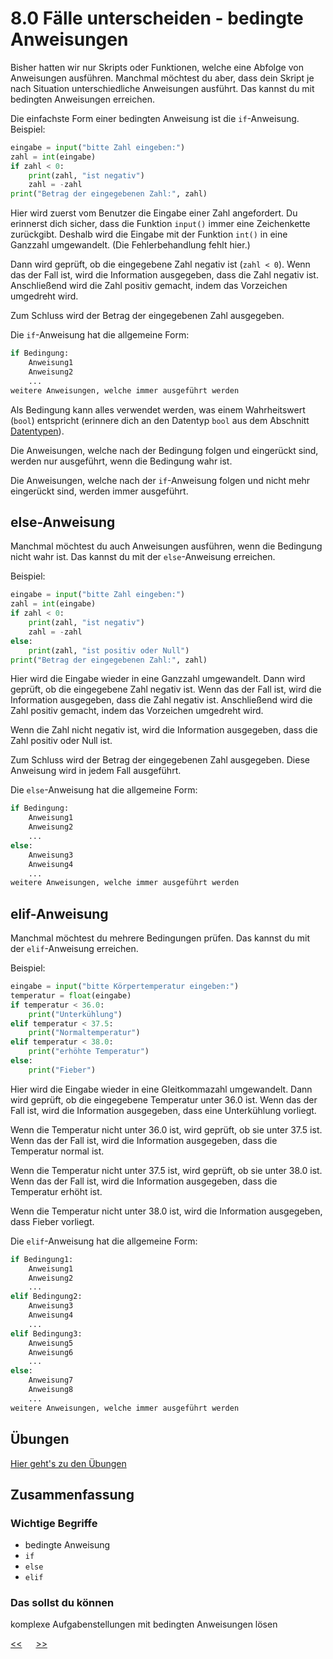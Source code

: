 # 8.0 Fälle unterscheiden - bedingte Anweisungen

Bisher hatten wir nur Skripts oder Funktionen, 
welche eine Abfolge von Anweisungen ausführen.
Manchmal möchtest du aber, dass dein Skript je nach 
Situation unterschiedliche Anweisungen ausführt.
Das kannst du mit bedingten Anweisungen erreichen.

Die einfachste Form einer bedingten Anweisung ist die `if`-Anweisung.
Beispiel:

```python
eingabe = input("bitte Zahl eingeben:")
zahl = int(eingabe)
if zahl < 0:
    print(zahl, "ist negativ")
    zahl = -zahl
print("Betrag der eingegebenen Zahl:", zahl)
```

Hier wird zuerst vom Benutzer die Eingabe einer Zahl angefordert.
Du erinnerst dich sicher, dass die Funktion `input()` immer eine Zeichenkette zurückgibt.
Deshalb wird die Eingabe mit der Funktion `int()` in eine Ganzzahl umgewandelt.
(Die Fehlerbehandlung fehlt hier.)

Dann wird geprüft, ob die eingegebene Zahl negativ ist (`zahl < 0`).
Wenn das der Fall ist, wird die Information ausgegeben, dass die Zahl negativ ist.
Anschließend wird die Zahl positiv gemacht, indem das Vorzeichen umgedreht wird.

Zum Schluss wird der Betrag der eingegebenen Zahl ausgegeben.

Die `if`-Anweisung hat die allgemeine Form:

```python
if Bedingung:
    Anweisung1
    Anweisung2
    ...
weitere Anweisungen, welche immer ausgeführt werden
```

Als Bedingung kann alles verwendet werden, 
was einem Wahrheitswert (`bool`) entspricht
(erinnere dich an den Datentyp `bool` aus
dem Abschnitt [Datentypen](3.1_Datentypen.md)).

Die Anweisungen, welche nach der Bedingung folgen und eingerückt sind,
werden nur ausgeführt, wenn die Bedingung wahr ist.

Die Anweisungen, welche nach der `if`-Anweisung folgen und nicht mehr eingerückt sind,
werden immer ausgeführt.

## else-Anweisung

Manchmal möchtest du auch Anweisungen ausführen, wenn die Bedingung nicht wahr ist.
Das kannst du mit der `else`-Anweisung erreichen.

Beispiel:

```python
eingabe = input("bitte Zahl eingeben:")
zahl = int(eingabe)
if zahl < 0:
    print(zahl, "ist negativ")
    zahl = -zahl
else:
    print(zahl, "ist positiv oder Null")
print("Betrag der eingegebenen Zahl:", zahl)
```

Hier wird die Eingabe wieder in eine Ganzzahl umgewandelt.
Dann wird geprüft, ob die eingegebene Zahl negativ ist.
Wenn das der Fall ist, wird die Information ausgegeben, dass die Zahl negativ ist.
Anschließend wird die Zahl positiv gemacht, indem das Vorzeichen umgedreht wird.

Wenn die Zahl nicht negativ ist, wird die Information ausgegeben, 
dass die Zahl positiv oder Null ist.

Zum Schluss wird der Betrag der eingegebenen Zahl ausgegeben. 
Diese Anweisung wird in jedem Fall ausgeführt.

Die `else`-Anweisung hat die allgemeine Form:

```python
if Bedingung:
    Anweisung1
    Anweisung2
    ...
else:
    Anweisung3
    Anweisung4
    ...
weitere Anweisungen, welche immer ausgeführt werden
```

## elif-Anweisung

Manchmal möchtest du mehrere Bedingungen prüfen.
Das kannst du mit der `elif`-Anweisung erreichen.

Beispiel:

```python
eingabe = input("bitte Körpertemperatur eingeben:")
temperatur = float(eingabe)
if temperatur < 36.0:
    print("Unterkühlung")
elif temperatur < 37.5:
    print("Normaltemperatur")
elif temperatur < 38.0:
    print("erhöhte Temperatur")
else:
    print("Fieber")
``` 

Hier wird die Eingabe wieder in eine Gleitkommazahl umgewandelt.
Dann wird geprüft, ob die eingegebene Temperatur unter 36.0 ist.
Wenn das der Fall ist, wird die Information ausgegeben, dass eine Unterkühlung vorliegt.

Wenn die Temperatur nicht unter 36.0 ist, wird geprüft, ob sie unter 37.5 ist.
Wenn das der Fall ist, wird die Information ausgegeben, dass die Temperatur normal ist.

Wenn die Temperatur nicht unter 37.5 ist, wird geprüft, ob sie unter 38.0 ist.
Wenn das der Fall ist, wird die Information ausgegeben, dass die Temperatur erhöht ist.

Wenn die Temperatur nicht unter 38.0 ist, wird die Information ausgegeben, dass Fieber vorliegt.


Die `elif`-Anweisung hat die allgemeine Form:

```python
if Bedingung1:
    Anweisung1
    Anweisung2
    ...
elif Bedingung2:
    Anweisung3
    Anweisung4
    ...
elif Bedingung3:
    Anweisung5
    Anweisung6
    ...
else:
    Anweisung7
    Anweisung8
    ...
weitere Anweisungen, welche immer ausgeführt werden
```


## Übungen
[Hier geht's zu den Übungen](../uebungen/UE_8.0_IfElse.md)

## Zusammenfassung
### Wichtige Begriffe
- bedingte Anweisung
- `if`
- `else`
- `elif`

### Das sollst du können
komplexe Aufgabenstellungen mit bedingten Anweisungen lösen






[<<](7.1_Fehlerbehandlung.md) &emsp; [>>](9.0_Listen.md)